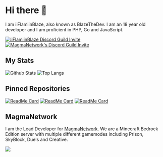 # Hi there 👋
I am iiFlamiinBlaze, also known as BlazeTheDev. I am an 18 year old developer and I am proficient in PHP, Go and JavaScript. 

[![iiFlamiinBlaze Discord Guild Invite](http://invidget.switchblade.xyz/znEsFsG?theme=light)](https://discord.gg/znEsFsG) [![MagmaNetwork's Discord Guild Invite](http://invidget.switchblade.xyz/GmRhmM4?theme=light)](https://discord.gg/GmRhmM4)


## My Stats
![Github Stats](https://github-readme-stats.vercel.app/api?username=iiFlamiinBlaze&show_icons=true&include_all_commits=true&count_private=true)
![Top Langs](https://github-readme-stats.vercel.app/api/top-langs/?username=iiFlamiinBlaze&langs_count=4&layout=compact)

## Pinned Repositories
[![ReadMe Card](https://github-readme-stats.vercel.app/api/pin/?username=iiFlamiinBlaze&repo=BlazinFly)](https://github.com/iiFlamiinBlaze/BlazinFly)
[![ReadMe Card](https://github-readme-stats.vercel.app/api/pin/?username=iiFlamiinBlaze&repo=BlazinBroadcasts)](https://github.com/iiFlamiinBlaze/BlazinBroadcasts)
[![ReadMe Card](https://github-readme-stats.vercel.app/api/pin/?username=Shelly7w7&repo=ShellyEssentials-)](https://github.com/Shelly7w7/ShellyEssentials-)

## MagmaNetwork
I am the Lead Developer for [MagmaNetwork](https://github.com/MagmaNetworkPE/). We are a Minecraft Bedrock Edition server with multiple different gamemodes including Prison, SkyBlock, Duels and Creative.

<a href="https://minecraftpocket-servers.com/server/51785/"><img src="https://minecraftpocket-servers.com/server/51785/banners/regular-banner-4.png" border="0"></a>
